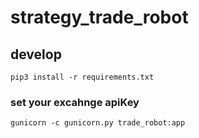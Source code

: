 # strategy_trade_robot
## develop
```
pip3 install -r requirements.txt
```

### set your excahnge apiKey 
```
gunicorn -c gunicorn.py trade_robot:app
```